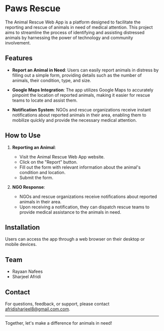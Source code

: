 # Paws Rescue

The Animal Rescue Web App is a platform designed to facilitate the reporting and rescue of animals in need of medical attention. This project aims to streamline the process of identifying and assisting distressed animals by harnessing the power of technology and community involvement.

## Features

- **Report an Animal in Need**: Users can easily report animals in distress by filling out a simple form, providing details such as the number of animals, their condition, type, and size.
  
- **Google Maps Integration**: The app utilizes Google Maps to accurately pinpoint the location of reported animals, making it easier for rescue teams to locate and assist them.

- **Notification System**: NGOs and rescue organizations receive instant notifications about reported animals in their area, enabling them to mobilize quickly and provide the necessary medical attention.

## How to Use

1. **Reporting an Animal**:
   - Visit the Animal Rescue Web App website.
   - Click on the "Report" button.
   - Fill out the form with relevant information about the animal's condition and location.
   - Submit the form.

2. **NGO Response**:
   - NGOs and rescue organizations receive notifications about reported animals in their area.
   - Upon receiving a notification, they can dispatch rescue teams to provide medical assistance to the animals in need.

## Installation

Users can access the app through a web browser on their desktop or mobile devices.

## Team
- Rayaan Nafees
- Sharjeel Afridi 

## Contact

For questions, feedback, or support, please contact [afridisharjeel8@gmail.com.com](mailto:afridisharjeel8@gmail.com).

---

Together, let's make a difference for animals in need!
